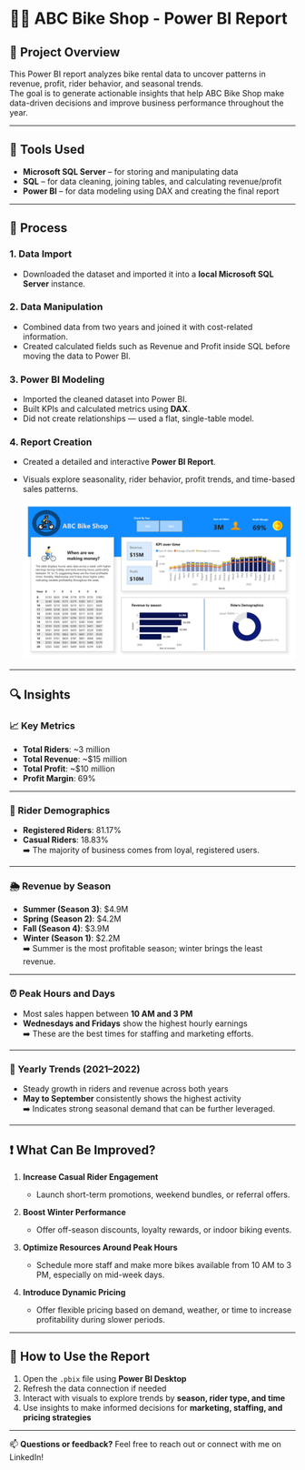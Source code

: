 # 🚴‍♂️ ABC Bike Shop - Power BI Report

## 📌 Project Overview

This Power BI report analyzes bike rental data to uncover patterns in revenue, profit, rider behavior, and seasonal trends.  
The goal is to generate actionable insights that help ABC Bike Shop make data-driven decisions and improve business performance throughout the year.

---

## 🧰 Tools Used

- **Microsoft SQL Server** – for storing and manipulating data  
- **SQL** – for data cleaning, joining tables, and calculating revenue/profit  
- **Power BI** – for data modeling using DAX and creating the final report  

---

## 🔄 Process

### 1. Data Import
- Downloaded the dataset and imported it into a **local Microsoft SQL Server** instance.

### 2. Data Manipulation
- Combined data from two years and joined it with cost-related information.
- Created calculated fields such as Revenue and Profit inside SQL before moving the data to Power BI.

### 3. Power BI Modeling
- Imported the cleaned dataset into Power BI.
- Built KPIs and calculated metrics using **DAX**.
- Did not create relationships — used a flat, single-table model.

### 4. Report Creation
- Created a detailed and interactive **Power BI Report**.
- Visuals explore seasonality, rider behavior, profit trends, and time-based sales patterns.
  
  ![Page 1](Report/Bicycle_Report-1.png)


---

## 🔍 Insights

### 📈 Key Metrics
- **Total Riders**: ~3 million  
- **Total Revenue**: ~$15 million  
- **Total Profit**: ~$10 million  
- **Profit Margin**: 69%

---

### 👥 Rider Demographics
- **Registered Riders**: 81.17%  
- **Casual Riders**: 18.83%  
➡️ The majority of business comes from loyal, registered users.

---

### 🌦 Revenue by Season
- **Summer (Season 3)**: $4.9M  
- **Spring (Season 2)**: $4.2M  
- **Fall (Season 4)**: $3.9M  
- **Winter (Season 1)**: $2.2M  
➡️ Summer is the most profitable season; winter brings the least revenue.

---

### ⏰ Peak Hours and Days
- Most sales happen between **10 AM and 3 PM**  
- **Wednesdays and Fridays** show the highest hourly earnings  
➡️ These are the best times for staffing and marketing efforts.

---

### 📅 Yearly Trends (2021–2022)
- Steady growth in riders and revenue across both years  
- **May to September** consistently shows the highest activity  
➡️ Indicates strong seasonal demand that can be further leveraged.

---

## ❗ What Can Be Improved?

1. **Increase Casual Rider Engagement**  
   - Launch short-term promotions, weekend bundles, or referral offers.

2. **Boost Winter Performance**  
   - Offer off-season discounts, loyalty rewards, or indoor biking events.

3. **Optimize Resources Around Peak Hours**  
   - Schedule more staff and make more bikes available from 10 AM to 3 PM, especially on mid-week days.

4. **Introduce Dynamic Pricing**  
   - Offer flexible pricing based on demand, weather, or time to increase profitability during slower periods.

---

## 🚀 How to Use the Report

1. Open the `.pbix` file using **Power BI Desktop**  
2. Refresh the data connection if needed  
3. Interact with visuals to explore trends by **season, rider type, and time**  
4. Use insights to make informed decisions for **marketing, staffing, and pricing strategies**

---

📫 **Questions or feedback?** Feel free to reach out or connect with me on LinkedIn!
